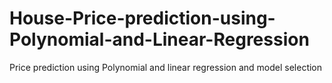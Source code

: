 # House-Price-prediction-using-Polynomial-and-Linear-Regression
Price prediction using Polynomial and linear regression and model selection
